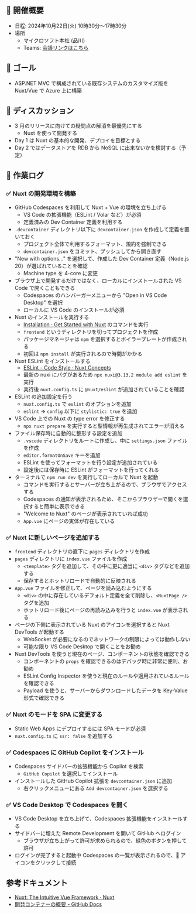 ## 🚀 開催概要

- 日程: 2024年10月22日(火) 10時30分～17時30分
- 場所
  - マイクロソフト本社 (品川)
  - Teams: [会議リンクはこちら](https://teams.microsoft.com/l/meetup-join/19%3ameeting_NjAzMjFiYzctMTk5ZS00ZWZmLWJjYzEtOWU2ZWE0NzEzODRj%40thread.v2/0?context=%7b%22Tid%22%3a%2272f988bf-86f1-41af-91ab-2d7cd011db47%22%2c%22Oid%22%3a%2267f64f6a-9fe9-4603-bbfa-ce3ad1558762%22%7d)

## 🎯️ ゴール

- ASP.NET MVC で構成されている既存システムのカスタマイズ版を Nuxt/Vue で Azure 上に構築

## 💭 ディスカッション

- 3 月のリリースに向けての疑問点の解消を最優先にする
  - Nuxt を使って開発する
- Day 1 は Nuxt の基本的な開発、デプロイを目標とする
- Day 2 ではデータストアを RDB から NoSQL に出来ないかを検討する（予定）

## 🔖 作業ログ

### ✅ Nuxt の開発環境を構築

- GitHub Codespaces を利用して Nuxt + Vue の環境を立ち上げる
  - VS Code の拡張機能（ESLint / Volar など）が必須
  - 定義済みの Dev Container 定義を利用する
- `.devcontainer` ディレクトリ以下に `devcontainer.json` を作成して定義を置いておく
  - プロジェクト全体で利用するフォーマット、規約を強制できる
  - `devcontainer.json` をコミット、プッシュしてから開き直す
- "New with options..." を選択して、作成した Dev Container 定義（Node.js 20）が選ばれていることを確認
  - Machine type を 4-core に変更
- ブラウザ上で開発するだけではなく、ローカルにインストールされた VS Code で開くこともできる
  - Codespaces のハンバーガーメニューから "Open in VS Code Desktop" を選択
  - ローカルに VS Code のインストールが必須
- Nuxt のインストールを実行する
  - [Installation · Get Started with Nuxt](https://nuxt.com/docs/getting-started/installation) のコマンドを実行
  - `frontend` というディレクトリを切ってプロジェクトを作成
  - パッケージマネージャは `npm` を選択するとボイラープレートが作成される
  - 初回は `npm install` が実行されるので時間がかかる
- Nuxt ESLint をインストールする
  - [ESLint - Code Style · Nuxt Concepts](https://nuxt.com/docs/guide/concepts/code-style#eslint)
  - 最新の nuxi にバグがあるため `npx nuxi@3.13.2 module add eslint` を実行
  - 実行後 `nuxt.config.ts` に `@nuxt/eslint` が追加されていることを確認
- ESLint の追加設定を行う
  - `nuxt.config.ts` で `eslint` のオプションを追加
  - `eslint` => `config` 以下に `stylistic: true` を追加
- VS Code 上での Nuxt の type error を修正する
  - `npx nuxt prepare` を実行すると型情報が再生成されてエラーが消える
- ファイル保存時に自動的に整形する設定を追加
  - `.vscode` ディレクトリをルートに作成し、中に `settings.json` ファイルを作成
  - `editor.formatOnSave` キーを追加
  - ESLint を使ってフォーマットを行う設定が追加されている
  - 設定後には保存時に ESLint がフォーマットを行ってくれる
- ターミナルで `npm run dev` を実行してローカルで Nuxt を起動
  - コマンドを実行するとサーバーが立ち上がるので、ブラウザでアクセスする
  - Codespaces の通知が表示されるため、そこからブラウザーで開くを選択すると簡単に表示できる
  - "Welcome to Nuxt" のページが表示されていれば成功
  - `App.vue` にページの実体が存在している

### ✅ Nuxt に新しいページを追加する

- `frontend` ディレクトリの直下に `pages` ディレクトリを作成
- `pages` ディレクトリに `index.vue` ファイルを作成
  - `<template>` タグを追加して、その中に更に適当に `<div>` タグなどを追加する
  - 保存するとホットリロードで自動的に反映される
- `App.vue` ファイルを修正して、ページを読み込むようにする
  - `<div>` の中に存在しているデフォルト定義を全て削除し、`<NuxtPage />` タグを追加
  - ホットリロード後にページの再読み込みを行うと `index.vue` が表示される
- ページの下側に表示されている Nuxt のアイコンを選択すると Nuxt DevTools が起動する
  - WebSocket が必要になるのでネットワークの制限によっては動作しない
  - 可能な限り VS Code Desktop で開くことをお勧め
- Nuxt DevTools を使うと現在のページ、コンポーネントの状態を確認できる
  - コンポーネントの `props` を確認できるのはデバッグ時に非常に便利、お勧め
  - ESLint Config Inspector を使うと現在のルールや適用されているルールを確認できる
  - Payload を使うと、サーバーからダウンロードしたデータを Key-Value 形式で確認できる

### ✅ Nuxt のモードを SPA に変更する

- Static Web Apps にデプロイするには SPA モードが必須
- `nuxt.config.ts` に `ssr: false` を追加する

### ✅ Codespaces に GitHub Copilot をインストール

- Codespaces サイドバーの拡張機能から Copilot を検索
  - `GitHub Copilot` を選択してインストール
- インストールした GitHub Copilot 拡張を `devcontainer.json` に追加
  - 右クリックメニューにある `Add devcontainer.json` を選択する

### ✅ VS Code Desktop で Codespaces を開く

- VS Code Desktop を立ち上げて、Codespaces 拡張機能をインストールする
- サイドバーに増えた Remote Development を開いて GitHub へログイン
  - ブラウザが立ち上がって許可が求められるので、緑色のボタンを押して許可
- ログインが完了すると起動中 Codespaces の一覧が表示されるので、🔌 アイコンをクリックして接続

## 参考ドキュメント

- [Nuxt: The Intuitive Vue Framework · Nuxt](https://nuxt.com/)
- [開発コンテナーの概要 - GitHub Docs](https://docs.github.com/ja/codespaces/setting-up-your-project-for-codespaces/adding-a-dev-container-configuration/introduction-to-dev-containers)